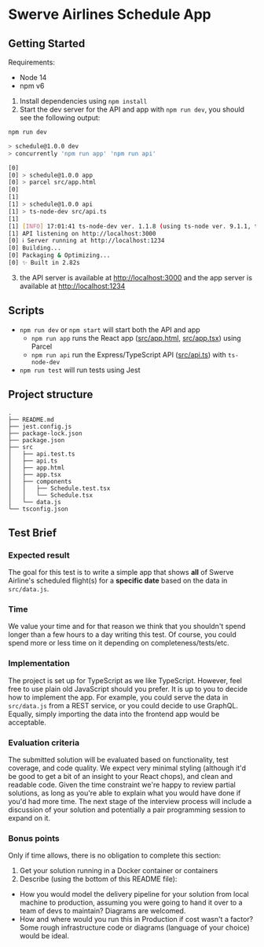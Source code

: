 # Swerve Airlines Schedule App

## Getting Started

Requirements:

- Node 14
- npm v6

1. Install dependencies using `npm install`
2. Start the dev server for the API and app with `npm run dev`, you should see the following output:

```sh
npm run dev

> schedule@1.0.0 dev
> concurrently 'npm run app' 'npm run api'

[0]
[0] > schedule@1.0.0 app
[0] > parcel src/app.html
[0]
[1]
[1] > schedule@1.0.0 api
[1] > ts-node-dev src/api.ts
[1]
[1] [INFO] 17:01:41 ts-node-dev ver. 1.1.8 (using ts-node ver. 9.1.1, typescript ver. 4.3.5)
[1] API listening on http://localhost:3000
[0] ℹ️ Server running at http://localhost:1234
[0] Building...
[0] Packaging & Optimizing...
[0] ✨ Built in 2.82s
```

3. the API server is available at [http://localhost:3000](http://localhost:3000) and the app server is available at [http://localhost:1234](http://localhost:1234)

## Scripts

- `npm run dev` or `npm start` will start both the API and app
  - `npm run app` runs the React app ([src/app.html](./src/app.html), [src/app.tsx](./src/app.html)) using Parcel
  - `npm run api` run the Express/TypeScript API ([src/api.ts](./src/api.ts)) with `ts-node-dev`
- `npm run test` will run tests using Jest

## Project structure

```
.
├── README.md
├── jest.config.js
├── package-lock.json
├── package.json
├── src
│   ├── api.test.ts
│   ├── api.ts
│   ├── app.html
│   ├── app.tsx
│   ├── components
│   │   ├── Schedule.test.tsx
│   │   └── Schedule.tsx
│   └── data.js
└── tsconfig.json
```

## Test Brief

### Expected result
The goal for this test is to write a simple app that shows **all** of Swerve Airline's scheduled flight(s) for a **specific date** based on the data in `src/data.js`. 

### Time
We value your time and for that reason we think that you shouldn't spend longer than a few hours to a day writing this test. Of course, you could spend more or less time on it depending on completeness/tests/etc.

### Implementation

The project is set up for TypeScript as we like TypeScript. However, feel free to use plain old JavaScript should you prefer.
It is up to you to decide how to implement the app. For example, you could serve the data in `src/data.js` from a REST service, or you could decide to use GraphQL. 
Equally, simply importing the data into the frontend app would be acceptable.

### Evaluation criteria 
The submitted solution will be evaluated based on functionality, test coverage, and code quality. We expect very minimal styling (although it'd be good to get a bit of an insight to your React chops), and clean and readable code. 
Given the time constraint we're happy to review partial solutions, as long as you're able to explain what you would have done if you'd had more time.
The next stage of the interview process will include a discussion of your solution and potentially a pair programming session to expand on it.

### Bonus points

Only if time allows, there is no obligation to complete this section:

1. Get your solution running in a Docker container or containers
2. Describe (using the bottom of this README file):
  - How you would model the delivery pipeline for your solution from local machine to production, assuming you were going to hand it over to a team of devs to maintain? Diagrams are welcomed.
  - How and where would you run this in Production if cost wasn't a factor? Some rough infrastructure code or diagrams (language of your choice) would be ideal.



  
